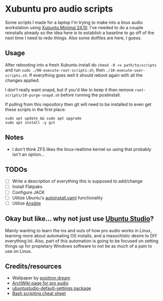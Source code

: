 # Xubuntu pro audio scripts

Some scripts I made for a laptop I'm trying to make into a linux audio workstation using [Xubuntu Minimal 24.10](https://xubuntu.org/download/). I've needed to do a couple reinstalls already so the idea here is to establish a baseline to go off of the next time I need to redo things. Also some dotfiles are here, I guess.

## Usage

After rebooting into a fresh Xubuntu install do `chmod -R +x path/to/scripts` and run `sudo ./00-execute-root-scripts.sh`, then `./10-execute-user-scripts.sh`. If everything goes well it should reboot again with all the changes applied.

I don't really want snapd, but if you'd like to keep it then remove `root-scripts/10-purge-snapd.sh` before running the postinstall.

If pulling from this repository then git will need to be installed to even get these scripts in the first place:
```
sudo apt update && sudo apt upgrade
sudo apt install -y git
```

## Notes

- I don't think ZFS likes the linux-realtime kernel so using that probably isn't an option...

## TODOs

- [ ] Write a description of everything this is supposed to add/change
- [ ] Install Flatpaks
- [ ] Configure JACK
- [ ] Utilize Ubuntu's [autoinstall.yaml](https://canonical-subiquity.readthedocs-hosted.com/en/latest/intro-to-autoinstall.html) functionality
- [ ] Utilize [Ansible](https://github.com/ansible/ansible)

## Okay but like... why not just use [Ubuntu Studio](https://ubuntustudio.org/)?

Mainly wanting to learn the ins and outs of how pro audio works in Linux, learning more about automating OS installs, and a masochistic desire to DIY everything lol. Also, part of this automation is going to be focused on setting things up for propietary Windows software to not be as much of a pain to use on Linux.

## Credits/resources

- Wallpaper by [positron dream](https://www.positrondream.com)
- [ArchWiki page for pro audio](https://wiki.archlinux.org/title/Professional_audio)
- [ubuntustudio-default-settings package](https://git.launchpad.net/ubuntustudio-default-settings/)
- [Bash scripting cheat sheet](https://devhints.io/bash)